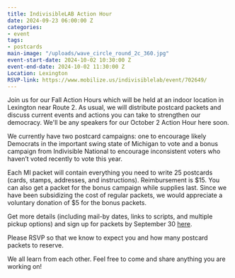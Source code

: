 ```yaml
---
title: IndivisibleLAB Action Hour
date: 2024-09-23 06:00:00 Z
categories:
- event
tags:
- postcards
main-image: "/uploads/wave_circle_round_2c_360.jpg"
event-start-date: 2024-10-02 10:30:00 Z
event-end-date: 2024-10-02 11:30:00 Z
Location: Lexington
RSVP-link: https://www.mobilize.us/indivisiblelab/event/702649/
---
```


Join us for our Fall Action Hours which will be held at an indoor location in Lexington near Route 2. As usual, we will distribute postcard packets and discuss current events and actions you can take to strengthen our democracy. We'll be any speakers for our October 2 Action Hour here soon.

We currently have two postcard campaigns: one to encourage likely Democrats in the important swing state of Michigan to vote and a bonus campaign from Indivisible National to encourage inconsistent voters who haven’t voted recently to vote this year.

Each MI packet will contain everything you need to write 25 postcards (cards, stamps, addresses, and instructions). Reimbursement is $15. You can also get a packet for the bonus campaign while supplies last. Since we have been subsidizing the cost of regular packets, we would appreciate a voluntary donation of $5 for the bonus packets.

Get more details (including mail-by dates, links to scripts, and multiple pickup options) and sign up for packets by September 30 [here](https://docs.google.com/forms/d/e/1FAIpQLSeC1pzFdWj_1AGGJKBAFSwOcweAbyi-9Hv2ZFL3RdU7aYa-Zw/viewform).

Please RSVP so that we know to expect you and how many postcard packets to reserve.

We all learn from each other. Feel free to come and share anything you are working on!